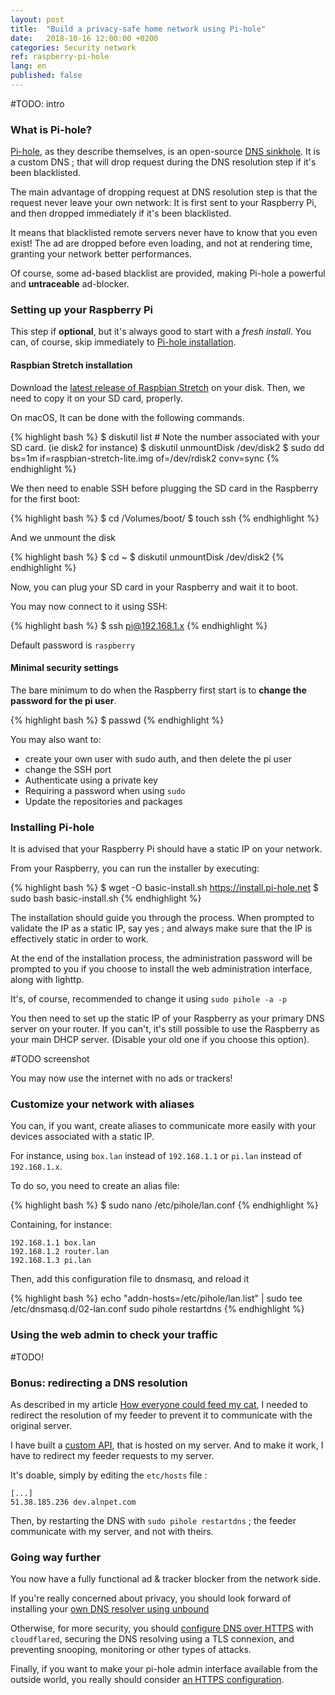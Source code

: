 ```yaml
---
layout: post
title:  "Build a privacy-safe home network using Pi-hole"
date:   2018-10-16 12:00:00 +0200
categories: Security network
ref: raspberry-pi-hole
lang: en
published: false
---
```


#TODO: intro

### What is Pi-hole?

[Pi-hole][pihole], as they describe themselves, is an open-source [DNS sinkhole][sinkhole].
It is a custom DNS ; that will drop request during the DNS resolution step if it's been blacklisted.

The main advantage of dropping request at DNS resolution step is that the request never leave your own network: 
It is first sent to your Raspberry Pi, and then dropped immediately if it's been blacklisted.

It means that blacklisted remote servers never have to know that you even exist!
The ad are dropped before even loading, and not at rendering time, granting your network better performances.

Of course, some ad-based blacklist are provided, making Pi-hole a powerful and **untraceable** ad-blocker.

### Setting up your Raspberry Pi

This step if **optional**, but it's always good to start with a *fresh install*.
You can, of course, skip immediately to [Pi-hole installation][pi-hole-install].

#### Raspbian Stretch installation

Download the [latest release of Raspbian Stretch][raspbian-download] on your disk.
Then, we need to copy it on your SD card, properly. 

On macOS, It can be done with the following commands.

{% highlight bash %}
$ diskutil list # Note the number associated with your SD card. (ie disk2 for instance)
$ diskutil unmountDisk /dev/disk2
$ sudo dd bs=1m if=raspbian-stretch-lite.img of=/dev/rdisk2 conv=sync
{% endhighlight %}

We then need to enable SSH before plugging the SD card in the Raspberry for the first boot:

{% highlight bash %}
$ cd /Volumes/boot/
$ touch ssh
{% endhighlight %}

And we unmount the disk

{% highlight bash %}
$ cd ~
$ diskutil unmountDisk /dev/disk2
{% endhighlight %}

Now, you can plug your SD card in your Raspberry and wait it to boot.

You may now connect to it using SSH:

{% highlight bash %}
$ ssh pi@192.168.1.x
{% endhighlight %}

Default password is `raspberry`

#### Minimal security settings

The bare minimum to do when the Raspberry first start is to **change the password for the pi user**.

{% highlight bash %}
$ passwd
{% endhighlight %}

You may also want to:
- create your own user with sudo auth, and then delete the pi user
- change the SSH port
- Authenticate using a private key
- Requiring a password when using `sudo`
- Update the repositories and packages

### Installing Pi-hole

It is advised that your Raspberry Pi should have a static IP on your network.

From your Raspberry, you can run the installer by executing:

{% highlight bash %}
$ wget -O basic-install.sh https://install.pi-hole.net
$ sudo bash basic-install.sh
{% endhighlight %}

The installation should guide you through the process. When prompted to validate the IP as a static IP, say yes ; 
and always make sure that the IP is effectively static in order to work.

At the end of the installation process, the administration password will be prompted to you if you choose to install the web administration interface, along with lighttp.

It's, of course, recommended to change it using  `sudo pihole -a -p`

You then need to set up the static IP of your Raspberry as your primary DNS server on your router.
If you can't, it's still possible to use the Raspberry as your main DHCP server. (Disable your old one if you choose this option).

#TODO screenshot

You may now use the internet with no ads or trackers!

### Customize your network with aliases

You can, if you want, create aliases to communicate more easily with your devices associated with a static IP.

For instance, using `box.lan` instead of `192.168.1.1` or `pi.lan` instead of `192.168.1.x`.

To do so, you need to create an alias file:

{% highlight bash %}
$ sudo nano /etc/pihole/lan.conf
{% endhighlight %}

Containing, for instance:

```
192.168.1.1 box.lan
192.168.1.2 router.lan
192.168.1.3 pi.lan
```

Then, add this configuration file to dnsmasq, and reload it

{% highlight bash %}
echo "addn-hosts=/etc/pihole/lan.list" | sudo tee /etc/dnsmasq.d/02-lan.conf
sudo pihole restartdns
{% endhighlight %}

### Using the web admin to check your traffic

#TODO!

### Bonus: redirecting a DNS resolution

As described in my article [How everyone could feed my cat][feed-my-cat], 
I needed to redirect the resolution of my feeder to prevent it to communicate with the original server.

I have built a [custom API][aln-nodejs], that is hosted on my server. And to make it work, I have to redirect my feeder requests to my server.

It's doable, simply by editing the `etc/hosts` file :

```
[...]
51.38.185.236 dev.alnpet.com
```

Then, by restarting the DNS with `sudo pihole restartdns` ; the feeder communicate with my server, and not with theirs.

### Going way further

You now have a fully functional ad & tracker blocker from the network side.

If you're really concerned about privacy, you should look forward of installing your [own DNS resolver using unbound][unbound]

Otherwise, for more security, you should [configure DNS over HTTPS][dns-over-https] with `cloudflared`, 
securing the DNS resolving using a TLS connexion, and preventing snooping, monitoring or other types of attacks.

Finally, if you want to make your pi-hole admin interface available from the outside world, you really should consider [an HTTPS configuration][pi-hole-over-https].

[pihole]: https://pi-hole.net/
[sinkhole]: https://en.wikipedia.org/wiki/DNS_sinkhole
[pi-hole-install]: #installing-pi-hole
[raspbian-download]: https://downloads.raspberrypi.org/raspbian_lite_latest
[feed-my-cat]: /security/iot/2018/01/31/how-anyone-could-feed-my-cat.html
[aln-nodejs]: https://github.com/Dean151/Aln-NodeJs
[unbound]: https://docs.pi-hole.net/guides/unbound/
[dns-over-https]: https://docs.pi-hole.net/guides/dns-over-https/
[pi-hole-over-https]: https://discourse.pi-hole.net/t/enabling-https-for-your-pi-hole-web-interface/5771
